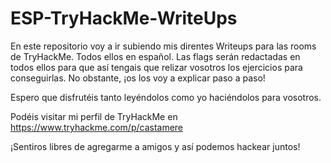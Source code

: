 # ESP-TryHackMe-WriteUps
En este repositorio voy a ir subiendo mis direntes Writeups para las rooms de TryHackMe. Todos ellos en español. Las flags serán redactadas en todos ellos para que así tengais que relizar vosotros los ejercicios para conseguirlas. No obstante, ¡os los voy a explicar paso a paso!

Espero que disfrutéis tanto leyéndolos como yo haciéndolos para vosotros.

Podéis visitar mi perfil de TryHackMe en https://www.tryhackme.com/p/castamere

¡Sentiros libres de agregarme a amigos y así podemos hackear juntos!
